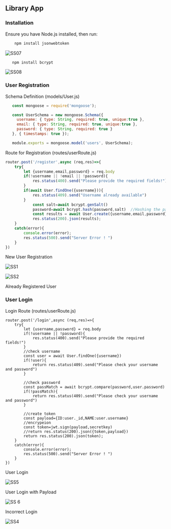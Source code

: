 ## Library App

### Installation

Ensure you have Node.js installed, then run:

```bash
    npm install jsonwebtoken
```

![SS07](https://github.com/user-attachments/assets/926e2652-b9ab-489e-967b-48789d5f4eb0)

```bash
   npm install bcrypt
```


![SS08](https://github.com/user-attachments/assets/eb8b5c33-062b-4d51-84b3-27db177cfb9e)


### User Registration

Schema Definition (models/User.js)

```javascript
   const mongoose = require('mongoose');

   const UserSchema = new mongoose.Schema({
     username: { type: String, required: true, unique:true },
     email: { type: String, required: true, unique:true },
     password: { type: String, required: true }
   }, { timestamps: true });

   module.exports = mongoose.model('users', UserSchema);

```

Route for Registration (routes/userRoute.js)

```javascript
router.post('/register',async (req,res)=>{
    try{
        let {username,email,password} = req.body
        if(!username || !email || !password){
            res.status(400).send("Please provide the required fields!")
        }
        if(await User.findOne({username})){
            res.status(409).send("Username already available")
        }
            const salt=await bcrypt.genSalt()
            password=await bcrypt.hash(password,salt)  //Hashing the password (not the pwd in plain text)
            const results = await User.create({username,email,password})
            res.status(200).json(results);
    }
    catch(error){
        console.error(error);
        res.status(500).send("Server Error ! ")
    }
}) 
```

New User Registration

![SS1](https://github.com/user-attachments/assets/2412193e-23d1-4bd5-822c-68f76618323a)

![SS2](https://github.com/user-attachments/assets/6180431b-b15e-4157-81e9-caa9f7ad50d8)


Already Registered User




### User Login

Login Route (routes/userRoute.js)

```
router.post('/login',async (req,res)=>{
    try{
        let {username,password} = req.body
        if(!username || !password){
            res.status(400).send("Please provide the required fields!")
        }
        //check username
        const user = await User.findOne({username})
        if(!user){
            return res.status(409).send("Please check your username and password")
        }

        //check password
        const passMatch = await bcrypt.compare(password,user.password)
        if(!passMatch){
            return res.status(409).send("Please check your username and password")
        }

        //create token
        const payload={ID:user._id,NAME:user.username}
        //encrypeion
        const token=jwt.sign(payload,secretkey)
        //return res.status(200).json({token,payload})
        return res.status(200).json(token);
    }
    catch(error){
        console.error(error);
        res.status(500).send("Server Error ! ")
    }
}) 
```

User Login

![SS5](https://github.com/user-attachments/assets/8a887706-a67f-48ce-89ab-4c60b4287ef2)

User Login with Payload

![SS 6](https://github.com/user-attachments/assets/8bdbaae4-450e-42ac-8122-15cab4de8bf7)

Incorrect Login

![SS4](https://github.com/user-attachments/assets/12ef9ce0-4ed3-4484-96a4-33093734b782)


